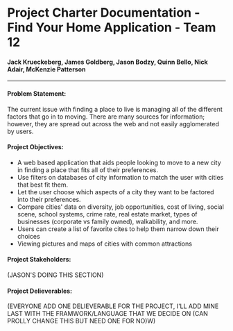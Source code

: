 # Project Charter Documentation - Find Your Home Application - Team 12

#### Jack Krueckeberg, James Goldberg, Jason Bodzy, Quinn Bello, Nick Adair, McKenzie Patterson

*****

#### Problem Statement:


The current issue with finding a place to live is managing all of the different factors that go in to moving.  There are many sources for information; however, they are spread out across the web and not easily agglomerated by users.


#### Project Objectives:


 - A web based application that aids people looking to move to a new city in finding a place that fits all of their preferences.  
 - Use filters on databases of city information to match the user with cities that best fit them. 
 - Let the user choose which aspects of a city they want to be factored into their preferences. 
 - Compare cities' data on diversity, job opportunities, cost of living, social scene, school systems, crime rate, real estate market, types of businesses (corporate vs family owned), walkability, and more.
 - Users can create a list of favorite cites to help them narrow down their choices
 - Viewing pictures and maps of cities with common attractions

#### Project Stakeholders:


(JASON'S DOING THIS SECTION)

#### Project Delieverables:


(EVERYONE ADD ONE DELIEVERABLE FOR THE PROJECT, I'LL ADD MINE LAST WITH THE FRAMWORK/LANGUAGE THAT WE DECIDE ON (CAN PROLLY CHANGE THIS BUT NEED ONE FOR NO)W)
